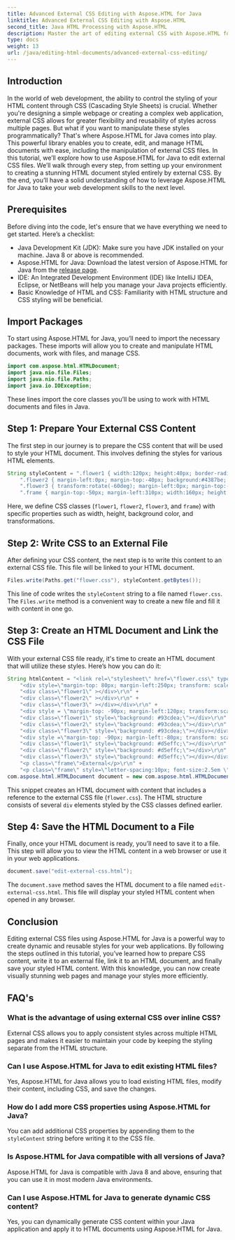 ```yaml
---
title: Advanced External CSS Editing with Aspose.HTML for Java
linktitle: Advanced External CSS Editing with Aspose.HTML
second_title: Java HTML Processing with Aspose.HTML
description: Master the art of editing external CSS with Aspose.HTML for Java. This detailed, step-by-step guide walks you through creating dynamic, styled HTML documents.
type: docs
weight: 13
url: /java/editing-html-documents/advanced-external-css-editing/
---
```

## Introduction
In the world of web development, the ability to control the styling of your HTML content through CSS (Cascading Style Sheets) is crucial. Whether you're designing a simple webpage or creating a complex web application, external CSS allows for greater flexibility and reusability of styles across multiple pages. But what if you want to manipulate these styles programmatically? That's where Aspose.HTML for Java comes into play. This powerful library enables you to create, edit, and manage HTML documents with ease, including the manipulation of external CSS files.
In this tutorial, we’ll explore how to use Aspose.HTML for Java to edit external CSS files. We’ll walk through every step, from setting up your environment to creating a stunning HTML document styled entirely by external CSS. By the end, you’ll have a solid understanding of how to leverage Aspose.HTML for Java to take your web development skills to the next level.
## Prerequisites
Before diving into the code, let's ensure that we have everything we need to get started. Here’s a checklist:
- Java Development Kit (JDK): Make sure you have JDK installed on your machine. Java 8 or above is recommended.
- Aspose.HTML for Java: Download the latest version of Aspose.HTML for Java from the [release page](https://releases.aspose.com/html/java/).
- IDE: An Integrated Development Environment (IDE) like IntelliJ IDEA, Eclipse, or NetBeans will help you manage your Java projects efficiently.
- Basic Knowledge of HTML and CSS: Familiarity with HTML structure and CSS styling will be beneficial.

## Import Packages
To start using Aspose.HTML for Java, you’ll need to import the necessary packages. These imports will allow you to create and manipulate HTML documents, work with files, and manage CSS.
```java
import com.aspose.html.HTMLDocument;
import java.nio.file.Files;
import java.nio.file.Paths;
import java.io.IOException;
```
These lines import the core classes you’ll be using to work with HTML documents and files in Java.
## Step 1: Prepare Your External CSS Content
The first step in our journey is to prepare the CSS content that will be used to style your HTML document. This involves defining the styles for various HTML elements.
```java
String styleContent = ".flower1 { width:120px; height:40px; border-radius:20px; background:#4387be; margin-top:50px; } \r\n" +
    ".flower2 { margin-left:0px; margin-top:-40px; background:#4387be; border-radius:20px; width:120px; height:40px; transform:rotate(60deg); } \r\n" +
    ".flower3 { transform:rotate(-60deg); margin-left:0px; margin-top:-40px; width:120px; height:40px; border-radius:20px; background:#4387be; }\r\n" +
    ".frame { margin-top:-50px; margin-left:310px; width:160px; height:50px; font-size:2em; font-family:Verdana; color:grey; }\r\n";
```
Here, we define CSS classes (`flower1`, `flower2`, `flower3`, and `frame`) with specific properties such as width, height, background color, and transformations.
## Step 2: Write CSS to an External File
After defining your CSS content, the next step is to write this content to an external CSS file. This file will be linked to your HTML document.
```java
Files.write(Paths.get("flower.css"), styleContent.getBytes());
```
This line of code writes the `styleContent` string to a file named `flower.css`. The `Files.write` method is a convenient way to create a new file and fill it with content in one go.
## Step 3: Create an HTML Document and Link the CSS File
With your external CSS file ready, it's time to create an HTML document that will utilize these styles. Here’s how you can do it:
```java
String htmlContent = "<link rel=\"stylesheet\" href=\"flower.css\" type=\"text/css\" /> \r\n" +
    "<div style=\"margin-top: 80px; margin-left:250px; transform: scale(1.3);\" >\r\n" +
    "<div class=\"flower1\" ></div>\r\n" +
    "<div class=\"flower2\" ></div>\r\n" +
    "<div class=\"flower3\" ></div></div>\r\n" +
    "<div style = \"margin-top: -90px; margin-left:120px; transform:scale(1);\" >\r\n" +
    "<div class=\"flower1\" style=\"background: #93cdea;\"></div>\r\n" +
    "<div class=\"flower2\" style=\"background: #93cdea;\"></div>\r\n" +
    "<div class=\"flower3\" style=\"background: #93cdea;\"></div></div>\r\n" +
    "<div style =\"margin-top: -90px; margin-left:-80px; transform: scale(0.7);\" >\r\n" +
    "<div class=\"flower1\" style=\"background: #d5effc;\"></div>\r\n" +
    "<div class=\"flower2\" style=\"background: #d5effc;\"></div>\r\n" +
    "<div class=\"flower3\" style=\"background: #d5effc;\"></div></div>\r\n" +
    "<p class=\"frame\">External</p>\r\n" +
    "<p class=\"frame\" style=\"letter-spacing:10px; font-size:2.5em \">  CSS </p>\r\n";
com.aspose.html.HTMLDocument document = new com.aspose.html.HTMLDocument(htmlContent, ".");
```
This snippet creates an HTML document with content that includes a reference to the external CSS file (`flower.css`). The HTML structure consists of several `div` elements styled by the CSS classes defined earlier.
## Step 4: Save the HTML Document to a File
Finally, once your HTML document is ready, you’ll need to save it to a file. This step will allow you to view the HTML content in a web browser or use it in your web applications.
```java
document.save("edit-external-css.html");
```
The `document.save` method saves the HTML document to a file named `edit-external-css.html`. This file will display your styled HTML content when opened in any browser.
## Conclusion
Editing external CSS files using Aspose.HTML for Java is a powerful way to create dynamic and reusable styles for your web applications. By following the steps outlined in this tutorial, you’ve learned how to prepare CSS content, write it to an external file, link it to an HTML document, and finally save your styled HTML content. With this knowledge, you can now create visually stunning web pages and manage your styles more efficiently.
## FAQ's
### What is the advantage of using external CSS over inline CSS?
External CSS allows you to apply consistent styles across multiple HTML pages and makes it easier to maintain your code by keeping the styling separate from the HTML structure.
### Can I use Aspose.HTML for Java to edit existing HTML files?
Yes, Aspose.HTML for Java allows you to load existing HTML files, modify their content, including CSS, and save the changes.
### How do I add more CSS properties using Aspose.HTML for Java?
You can add additional CSS properties by appending them to the `styleContent` string before writing it to the CSS file.
### Is Aspose.HTML for Java compatible with all versions of Java?
Aspose.HTML for Java is compatible with Java 8 and above, ensuring that you can use it in most modern Java environments.
### Can I use Aspose.HTML for Java to generate dynamic CSS content?
Yes, you can dynamically generate CSS content within your Java application and apply it to HTML documents using Aspose.HTML for Java.
